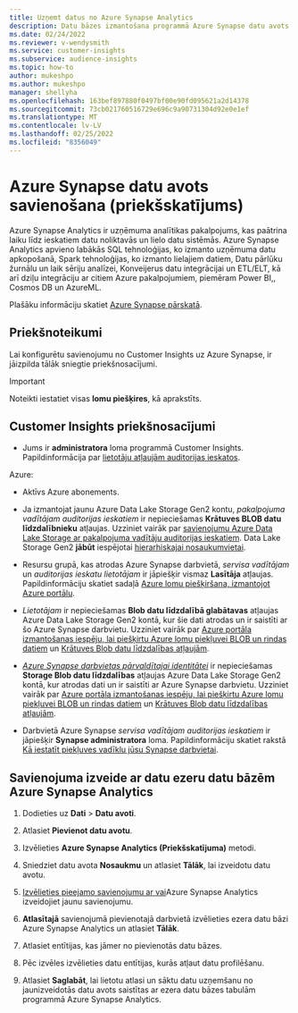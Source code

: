 ```yaml
---
title: Uzņemt datus no Azure Synapse Analytics
description: Datu bāzes izmantošana programmā Azure Synapse datu avots programmā Dynamics 365 Customer Insights.
ms.date: 02/24/2022
ms.reviewer: v-wendysmith
ms.service: customer-insights
ms.subservice: audience-insights
ms.topic: how-to
author: mukeshpo
ms.author: mukeshpo
manager: shellyha
ms.openlocfilehash: 163bef897880f0497bf00e90fd095621a2d14378
ms.sourcegitcommit: 73cb021760516729e696c9a90731304d92e0e1ef
ms.translationtype: MT
ms.contentlocale: lv-LV
ms.lasthandoff: 02/25/2022
ms.locfileid: "8356049"
---
```

# <a name="connect-an-azure-synapse-data-source-preview"></a>Azure Synapse datu avots savienošana (priekšskatījums)

Azure Synapse Analytics ir uzņēmuma analītikas pakalpojums, kas paātrina laiku līdz ieskatiem datu noliktavās un lielo datu sistēmās. Azure Synapse Analytics apvieno labākās SQL tehnoloģijas, ko izmanto uzņēmuma datu apkopošanā, Spark tehnoloģijas, ko izmanto lielajiem datiem, Datu pārlūku žurnālu un laik sēriju analīzei, Konveijerus datu integrācijai un ETL/ELT, kā arī dziļu integrāciju ar citiem Azure pakalpojumiem, piemēram Power BI,, Cosmos DB un AzureML.

Plašāku informāciju skatiet [Azure Synapse pārskatā](/azure/synapse-analytics/overview-what-is).

## <a name="prerequisites"></a>Priekšnoteikumi

Lai konfigurētu savienojumu no Customer Insights uz Azure Synapse, ir jāizpilda tālāk sniegtie priekšnosacījumi.

> [!IMPORTANT]
> Noteikti iestatiet visas **lomu piešķires**, kā aprakstīts.  

## <a name="prerequisites-in-customer-insights"></a>Customer Insights priekšnosacījumi

* Jums ir **administratora** loma programmā Customer Insights. Papildinformācija par [lietotāju atļaujām auditorijas ieskatos](permissions.md#assign-roles-and-permissions).

Azure: 

- Aktīvs Azure abonements.

- Ja izmantojat jaunu Azure Data Lake Storage Gen2 kontu, *pakalpojuma vadītājam auditorijas ieskatiem* ir nepieciešamas **Krātuves BLOB datu līdzdalībnieku** atļaujas. Uzziniet vairāk par [savienojumu Azure Data Lake Storage ar pakalpojuma vadītāju auditorijas ieskatiem](connect-service-principal.md). Data Lake Storage Gen2 **jābūt** iespējotai [hierarhiskajai nosaukumvietai](/azure/storage/blobs/data-lake-storage-namespace).

- Resursu grupā, kas atrodas Azure Synapse darbvietā, *servisa vadītājam* un *auditorijas ieskatu lietotājam* ir jāpiešķir vismaz **Lasītāja** atļaujas. Papildinformāciju skatiet sadaļā [Azure lomu piešķiršana, izmantojot Azure portālu](/azure/role-based-access-control/role-assignments-portal).

- *Lietotājam* ir nepieciešamas **Blob datu līdzdalībā glabātavas** atļaujas Azure Data Lake Storage Gen2 kontā, kur šie dati atrodas un ir saistīti ar šo Azure Synapse darbvietu. Uzziniet vairāk par [Azure portāla izmantošanas iespēju, lai piešķirtu Azure lomu piekļuvei BLOB un rindas datiem](/azure/storage/common/storage-auth-aad-rbac-portal) un [Krātuves Blob datu līdzdalības atļaujām](/azure/role-based-access-control/built-in-roles#storage-blob-data-contributor).

- *[Azure Synapse darbvietas pārvaldītajai identitātei](/azure/synapse-analytics/security/synapse-workspace-managed-identity)* ir nepieciešamas **Storage Blob datu līdzdalības** atļaujas Azure Data Lake Storage Gen2 kontā, kur atrodas dati un ir saistīti ar Azure Synapse darbvietu. Uzziniet vairāk par [Azure portāla izmantošanas iespēju, lai piešķirtu Azure lomu piekļuvei BLOB un rindas datiem](/azure/storage/common/storage-auth-aad-rbac-portal) un [Krātuves Blob datu līdzdalības atļaujām](/azure/role-based-access-control/built-in-roles#storage-blob-data-contributor).

- Darbvietā Azure Synapse *servisa vadītājam auditorijas ieskatiem* ir jāpiešķir **Synapse administratora** loma. Papildinformāciju skatiet rakstā [Kā iestatīt piekļuves vadīklu jūsu Synapse darbvietai](/azure/synapse-analytics/security/how-to-set-up-access-control).

## <a name="connect-to-data-lake-databases-in-azure-synapse-analytics"></a>Savienojuma izveide ar datu ezeru datu bāzēm Azure Synapse Analytics

1. Dodieties uz **Dati** > **Datu avoti**.

1. Atlasiet **Pievienot datu avotu**.

1. Izvēlieties **Azure Synapse Analytics (Priekšskatījuma)** metodi.

1. Sniedziet datu avota **Nosaukmu** un atlasiet **Tālāk**, lai izveidotu datu avotu. 

1. [Izvēlieties pieejamo savienojumu ar vai](connections.md)Azure Synapse Analytics izveidojiet jaunu savienojumu.

1. **Atlasītajā** savienojumā pievienotajā darbvietā izvēlieties ezera datu bāzi Azure Synapse Analytics un atlasiet **Tālāk**.

1. Atlasiet entītijas, kas jāmer no pievienotās datu bāzes. 

1. Pēc izvēles izvēlieties datu entītijas, kurās atļaut datu profilēšanu. 

1. Atlasiet **Saglabāt**, lai lietotu atlasi un sāktu datu uzņemšanu no jaunizveidotās datu avots saistītas ar ezera datu bāzes tabulām programmā Azure Synapse Analytics.
